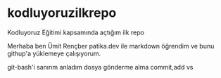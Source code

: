 # kodluyoruzilkrepo
Kodluyoruz Eğitimi kapsamında açtığım ilk repo

Merhaba ben Ümit Rençber patika.dev ile markdown öğrendim ve bunu githup'a yüklemeye
çalışıyorum.

git-bash'i sanırım anladım dosya gönderme alma commit,add vs

